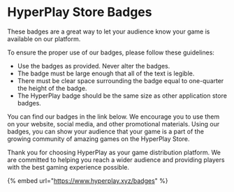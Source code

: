 # HyperPlay Store Badges

These badges are a great way to let your audience know your game is available on our platform.

To ensure the proper use of our badges, please follow these guidelines:

* Use the badges as provided. Never alter the badges.
* The badge must be large enough that all of the text is legible.
* There must be clear space surrounding the badge equal to one-quarter the height of the badge.
* The HyperPlay badge should be the same size as other application store badges.

You can find our badges in the link below. We encourage you to use them on your website, social media, and other promotional materials. Using our badges, you can show your audience that your game is a part of the growing community of amazing games on the HyperPlay Store.

Thank you for choosing HyperPlay as your game distribution platform. We are committed to helping you reach a wider audience and providing players with the best gaming experience possible.

{% embed url="https://www.hyperplay.xyz/badges" %}
